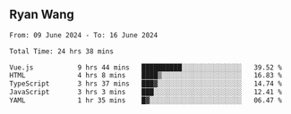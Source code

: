 ## Ryan Wang

<!--START_SECTION:waka-->

```txt
From: 09 June 2024 - To: 16 June 2024

Total Time: 24 hrs 38 mins

Vue.js           9 hrs 44 mins   ██████████░░░░░░░░░░░░░░░   39.52 %
HTML             4 hrs 8 mins    ████▒░░░░░░░░░░░░░░░░░░░░   16.83 %
TypeScript       3 hrs 37 mins   ███▓░░░░░░░░░░░░░░░░░░░░░   14.74 %
JavaScript       3 hrs 3 mins    ███░░░░░░░░░░░░░░░░░░░░░░   12.41 %
YAML             1 hr 35 mins    █▓░░░░░░░░░░░░░░░░░░░░░░░   06.47 %
```

<!--END_SECTION:waka-->
